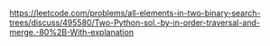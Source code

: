 https://leetcode.com/problems/all-elements-in-two-binary-search-trees/discuss/495580/Two-Python-sol.-by-in-order-traversal-and-merge.-80%2B-With-explanation
